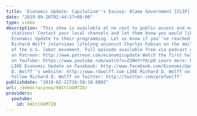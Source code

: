 ```yaml
---
title: 'Economic Update: Capitalism''s Excuse: Blame Government [CLIP]'
date: "2019-09-26T02:44:57+08:00"
type: video
description: 'This show is available at no cost to public access and non-profit community
  stations! Contact your local channels and let them know you would like them to add
  Economic Update to their programming. Let us know if you''ve reached out: info(a)democracyatwork.info
  Richard Wolff interviews lifelong unionist Charles Fabian on the decline, and potential,
  of the U.S. labor movement. Full episode available free via podcast or as a video
  on Patreon: http://www.patreon.com/economicupdate Watch the first half of this episode
  on YouTube: https://www.youtube.com/watch?v=Z2WmYrYKcp0 Learn more: http://www.democracyatwork.info/economicupdate
  LIKE Economic Update on Facebook: http://www.facebook.com/EconomicUpdate Richard
  D. Wolff''s website: http://www.rdwolff.com LIKE Richard D. Wolff on Facebook: http://www.facebook.com/RichardDWolff
  Follow Richard D. Wolff on Twitter: http://twitter.com/profwolff'
publishdate: "2018-02-21T16:58:10.000Z"
url: /democracynow/kW1tlUGM7Z8/
providers:
  youtube:
    id: kW1tlUGM7Z8
---
```

